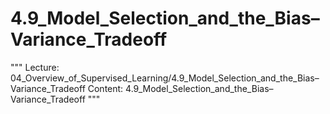 # 4.9_Model_Selection_and_the_Bias–Variance_Tradeoff
"""
Lecture: 04_Overview_of_Supervised_Learning/4.9_Model_Selection_and_the_Bias–Variance_Tradeoff
Content: 4.9_Model_Selection_and_the_Bias–Variance_Tradeoff
"""
